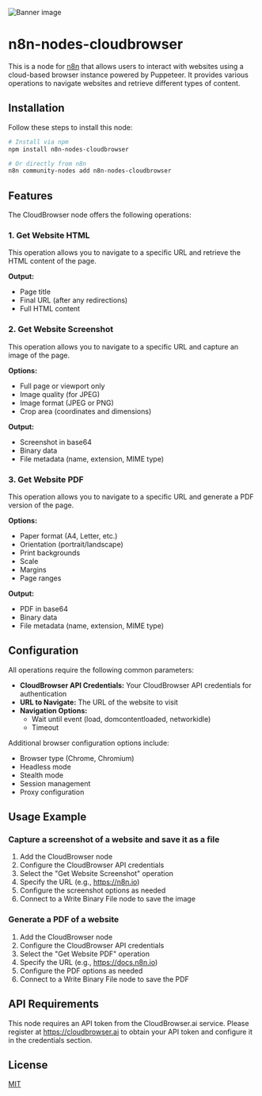 ![Banner image](https://user-images.githubusercontent.com/10284570/173569848-c624317f-42b1-45a6-ab09-f0ea3c247648.png)

# n8n-nodes-cloudbrowser

This is a node for [n8n](https://n8n.io/) that allows users to interact with websites using a cloud-based browser instance powered by Puppeteer. It provides various operations to navigate websites and retrieve different types of content.

## Installation

Follow these steps to install this node:

```bash
# Install via npm
npm install n8n-nodes-cloudbrowser

# Or directly from n8n
n8n community-nodes add n8n-nodes-cloudbrowser
```

## Features

The CloudBrowser node offers the following operations:

### 1. Get Website HTML

This operation allows you to navigate to a specific URL and retrieve the HTML content of the page.

**Output:**
- Page title
- Final URL (after any redirections)
- Full HTML content

### 2. Get Website Screenshot

This operation allows you to navigate to a specific URL and capture an image of the page.

**Options:**
- Full page or viewport only
- Image quality (for JPEG)
- Image format (JPEG or PNG)
- Crop area (coordinates and dimensions)

**Output:**
- Screenshot in base64
- Binary data
- File metadata (name, extension, MIME type)

### 3. Get Website PDF

This operation allows you to navigate to a specific URL and generate a PDF version of the page.

**Options:**
- Paper format (A4, Letter, etc.)
- Orientation (portrait/landscape)
- Print backgrounds
- Scale
- Margins
- Page ranges

**Output:**
- PDF in base64
- Binary data
- File metadata (name, extension, MIME type)

## Configuration

All operations require the following common parameters:

- **CloudBrowser API Credentials:** Your CloudBrowser API credentials for authentication
- **URL to Navigate:** The URL of the website to visit
- **Navigation Options:**
  - Wait until event (load, domcontentloaded, networkidle)
  - Timeout

Additional browser configuration options include:
- Browser type (Chrome, Chromium)
- Headless mode
- Stealth mode
- Session management
- Proxy configuration

## Usage Example

### Capture a screenshot of a website and save it as a file

1. Add the CloudBrowser node
2. Configure the CloudBrowser API credentials
3. Select the "Get Website Screenshot" operation
4. Specify the URL (e.g., https://n8n.io)
5. Configure the screenshot options as needed
6. Connect to a Write Binary File node to save the image

### Generate a PDF of a website

1. Add the CloudBrowser node
2. Configure the CloudBrowser API credentials
3. Select the "Get Website PDF" operation
4. Specify the URL (e.g., https://docs.n8n.io)
5. Configure the PDF options as needed
6. Connect to a Write Binary File node to save the PDF

## API Requirements

This node requires an API token from the CloudBrowser.ai service. Please register at https://cloudbrowser.ai to obtain your API token and configure it in the credentials section.

## License

[MIT](LICENSE.md)
